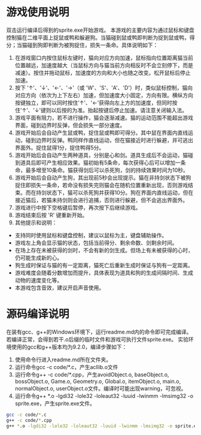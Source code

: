 # 游戏使用说明

双击运行编译后得到的sprite.exe开始游戏。
本游戏的主要内容为通过鼠标和键盘控制猫在二维平面上捉鼠或鸭和躲避狗。当猫碰到鼠或鸭即判断为捉到鼠或鸭，得分；当猫碰到狗即判断为被狗捉住，损失一条命。具体说明如下：
1.	在游戏窗口内按住鼠标左键时，猫向对应方向加速，鼠标指向位置距离猫当前位置越远，加速度越大（当鼠标方向与猫当前方向相反时不会立刻停下，而是减速）。按住并拖动鼠标，加速度的方向和大小也随之改变。松开鼠标后停止加速。
2.	按下 '↑'、'↓'、'←'、'→'（或 'W'、'S'、'A'、'D'）时，类似鼠标控制，猫向对应方向（依次为上下左右）加速，但加速度大小固定，方向有限。横纵方向按键独立，即可以同时按住'↑'、'←'获得向左上方的加速度，但同时按住'↑'、'↓'键则以后按的为准。抬起按键后停止加速。请注意关闭输入法。
3.	游戏平面有阻力，若不进行操作，猫会逐渐减速。猫的运动范围不能超出游戏界面，碰到边界时反弹，但会损失一部分速度。
4.	游戏开始后会自动产生鼠或鸭，捉住鼠或鸭即可得分。其中鼠在界面内直线运动，碰到边界时反弹。鸭同样作直线运动，但在猫接近时进行躲避，并可逃出界面外。捉住鼠得1分，捉住鸭得5分。
5.	游戏开始后会自动产生两种道具，分别是心和剑。道具生成后不会运动，猫碰到道具后即可产生相应效果。猫初始有5条命，每次获得心后可以增加一条命，最多增至10条命。猫获得剑后可以杀死狗，剑的持续效果时间为10秒。
6.	游戏开始后会自动产生狗，其出现前5秒会出现提示。猫在非持剑状态下被狗捉住即损失一条命，若命没有损失完则猫会在随机位置重新出现，否则游戏结束。而在持剑状态下，猫可以杀死狗并获得10分。狗在界面内直线运动，但在接近猫后，若猫未持剑则会进行追捕，否则进行躲避，但不会逃出界面外。
7.	游戏进行中按下空格键后暂停，再次按下后继续游戏。
8.	游戏结束后按 'R' 键重新开始。
9.	其他提示和说明：
-	支持同时使用鼠标和键盘控制，建议以鼠标为主，键盘辅助操作。
-	游戏左上角会显示猫的状态，包括当前得分、剩余命数、剑剩余时间。
-	在场上存在未被获得的剑时，不会有新的剑生成。但场上有未被获得的心时，仍可能生成新的心。
-	狗生成时保证与猫的有一定距离，猫死亡后重新生成时保证与狗有一定距离。
-	游戏难度会随着分数增加而提升，具体表现为道具和狗的生成间隔时间、生成动物的速度变化等。
-	本游戏包含音效，建议开启声音使用。

# 源码编译说明
在装有gcc、g++的Windows环境下，运行readme.md内的命令即可完成编译。若编译正常，会得到若干.o后缀的临时文件和游戏可执行文件sprite.exe。
实验环境使用的gcc和g++版本均为9.2.0，编译步骤如下：
1.	使用命令行进入readme.md所在文件夹。
2.	运行命令gcc -c code/*.c，产生acllib.o文件
3.	运行命令g++ -c code/*.cpp，产生avoidObject.o, baseObject.o, bossObject.o, Game.o, Geometry.o, Global.o, itemObject.o, main.o, normalObject.o, userObject.o文件。编译时可能出现warning，可忽视。
4.	运行命令g++ *.o -lgdi32 -lole32 -loleaut32 -luuid -lwinmm -lmsimg32 -o sprite.exe，产生sprite.exe文件。

```bash
gcc -c code/*.c 
g++ -c code/*.cpp 
g++ *.o -lgdi32 -lole32 -loleaut32 -luuid -lwinmm -lmsimg32 -o sprite.exe
```

